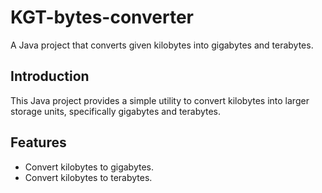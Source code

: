 # KGT-bytes-converter

A Java project that converts given kilobytes into gigabytes and terabytes.

## Introduction

This Java project provides a simple utility to convert kilobytes into larger storage units, specifically gigabytes and terabytes.

## Features

- Convert kilobytes to gigabytes.
- Convert kilobytes to terabytes.
